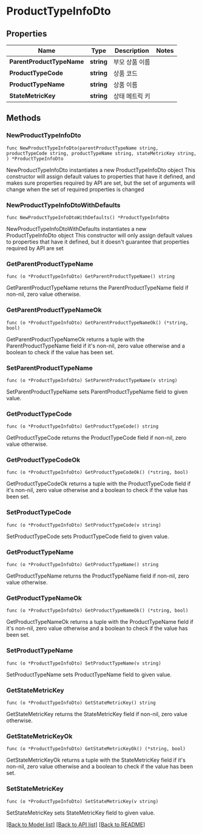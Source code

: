 # ProductTypeInfoDto

## Properties

Name | Type | Description | Notes
------------ | ------------- | ------------- | -------------
**ParentProductTypeName** | **string** | 부모 상품 이름 | 
**ProductTypeCode** | **string** | 상품 코드 | 
**ProductTypeName** | **string** | 상품 이름 | 
**StateMetricKey** | **string** | 상태 메트릭 키 | 

## Methods

### NewProductTypeInfoDto

`func NewProductTypeInfoDto(parentProductTypeName string, productTypeCode string, productTypeName string, stateMetricKey string, ) *ProductTypeInfoDto`

NewProductTypeInfoDto instantiates a new ProductTypeInfoDto object
This constructor will assign default values to properties that have it defined,
and makes sure properties required by API are set, but the set of arguments
will change when the set of required properties is changed

### NewProductTypeInfoDtoWithDefaults

`func NewProductTypeInfoDtoWithDefaults() *ProductTypeInfoDto`

NewProductTypeInfoDtoWithDefaults instantiates a new ProductTypeInfoDto object
This constructor will only assign default values to properties that have it defined,
but it doesn't guarantee that properties required by API are set

### GetParentProductTypeName

`func (o *ProductTypeInfoDto) GetParentProductTypeName() string`

GetParentProductTypeName returns the ParentProductTypeName field if non-nil, zero value otherwise.

### GetParentProductTypeNameOk

`func (o *ProductTypeInfoDto) GetParentProductTypeNameOk() (*string, bool)`

GetParentProductTypeNameOk returns a tuple with the ParentProductTypeName field if it's non-nil, zero value otherwise
and a boolean to check if the value has been set.

### SetParentProductTypeName

`func (o *ProductTypeInfoDto) SetParentProductTypeName(v string)`

SetParentProductTypeName sets ParentProductTypeName field to given value.


### GetProductTypeCode

`func (o *ProductTypeInfoDto) GetProductTypeCode() string`

GetProductTypeCode returns the ProductTypeCode field if non-nil, zero value otherwise.

### GetProductTypeCodeOk

`func (o *ProductTypeInfoDto) GetProductTypeCodeOk() (*string, bool)`

GetProductTypeCodeOk returns a tuple with the ProductTypeCode field if it's non-nil, zero value otherwise
and a boolean to check if the value has been set.

### SetProductTypeCode

`func (o *ProductTypeInfoDto) SetProductTypeCode(v string)`

SetProductTypeCode sets ProductTypeCode field to given value.


### GetProductTypeName

`func (o *ProductTypeInfoDto) GetProductTypeName() string`

GetProductTypeName returns the ProductTypeName field if non-nil, zero value otherwise.

### GetProductTypeNameOk

`func (o *ProductTypeInfoDto) GetProductTypeNameOk() (*string, bool)`

GetProductTypeNameOk returns a tuple with the ProductTypeName field if it's non-nil, zero value otherwise
and a boolean to check if the value has been set.

### SetProductTypeName

`func (o *ProductTypeInfoDto) SetProductTypeName(v string)`

SetProductTypeName sets ProductTypeName field to given value.


### GetStateMetricKey

`func (o *ProductTypeInfoDto) GetStateMetricKey() string`

GetStateMetricKey returns the StateMetricKey field if non-nil, zero value otherwise.

### GetStateMetricKeyOk

`func (o *ProductTypeInfoDto) GetStateMetricKeyOk() (*string, bool)`

GetStateMetricKeyOk returns a tuple with the StateMetricKey field if it's non-nil, zero value otherwise
and a boolean to check if the value has been set.

### SetStateMetricKey

`func (o *ProductTypeInfoDto) SetStateMetricKey(v string)`

SetStateMetricKey sets StateMetricKey field to given value.



[[Back to Model list]](../README.md#documentation-for-models) [[Back to API list]](../README.md#documentation-for-api-endpoints) [[Back to README]](../README.md)


